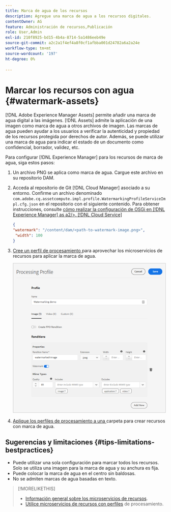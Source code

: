 ```yaml
---
title: Marca de agua de los recursos
description: Agregue una marca de agua a los recursos digitales.
contentOwner: AG
feature: Administración de recursos,Publicación
role: User,Admin
exl-id: 210f8925-bd15-4b4a-8714-5a1486eeb49e
source-git-commit: a2c2a1f4ef4a8f0cf1afbba001d24782a6a2a24e
workflow-type: tm+mt
source-wordcount: '197'
ht-degree: 0%

---
```


# Marcar los recursos con agua {#watermark-assets}

[!DNL Adobe Experience Manager Assets] permite añadir una marca de agua digital a las imágenes. [!DNL Assets] admite la aplicación de una imagen como marca de agua a otros archivos de imagen. Las marcas de agua pueden ayudar a los usuarios a verificar la autenticidad y propiedad de los recursos protegida por derechos de autor. Además, se puede utilizar una marca de agua para indicar el estado de un documento como confidencial, borrador, validez, etc.

Para configurar [!DNL Experience Manager] para los recursos de marca de agua, siga estos pasos:

1. Un archivo PNG se aplica como marca de agua. Cargue este archivo en su repositorio DAM.

1. Acceda al repositorio de Git [!DNL Cloud Manager] asociado a su entorno. Confirme un archivo denominado `com.adobe.cq.assetcompute.impl.profile.WatermarkingProfileServiceImpl.cfg.json` en el repositorio con el siguiente contenido. Para obtener instrucciones, consulte [cómo realizar la configuración de OSGi en [!DNL Experience Manager] as a2/>. [!DNL Cloud Service]](/help/implementing/deploying/configuring-osgi.md)

   ```json
   {
   "watermark": "/content/dam/<path-to-watermark-image.png>",
    "width": 100
   }
   ```

1. [Cree un perfil de procesamiento ](/help/assets/asset-microservices-configure-and-use.md#create-custom-profile) para aprovechar los microservicios de recursos para aplicar la marca de agua.

   ![Perfil de procesamiento de recursos para crear una marca de agua](assets/watermark-processing-profile.png)

1. [Aplique los perfiles de procesamiento a una ](/help/assets/asset-microservices-configure-and-use.md#use-profiles) carpeta para crear recursos con marca de agua.

## Sugerencias y limitaciones {#tips-limitations-bestpractices}

* Puede utilizar una sola configuración para marcar todos los recursos. Solo se utiliza una imagen para la marca de agua y su anchura es fija.
* Puede colocar la marca de agua en el centro sin baldosas.
* No se admiten marcas de agua basadas en texto.

>[!MORELIKETHIS]
>
>* [Información general sobre los microservicios de recursos](/help/assets/asset-microservices-overview.md).
>* [Utilice microservicios de recursos con perfiles](/help/assets/asset-microservices-configure-and-use.md) de procesamiento.

